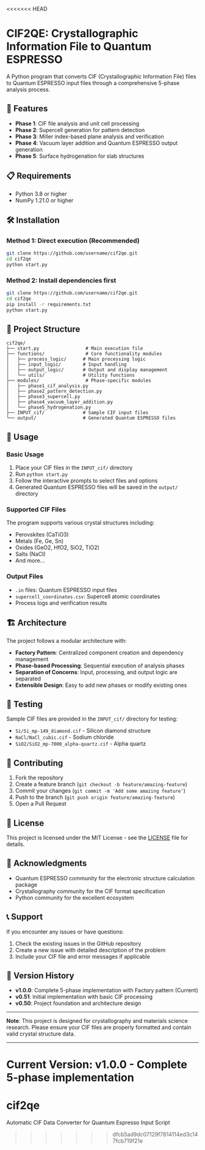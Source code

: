 <<<<<<< HEAD
# CIF2QE: Crystallographic Information File to Quantum ESPRESSO

A Python program that converts CIF (Crystallographic Information File) files to Quantum ESPRESSO input files through a comprehensive 5-phase analysis process.

## 🚀 Features

- **Phase 1**: CIF file analysis and unit cell processing
- **Phase 2**: Supercell generation for pattern detection
- **Phase 3**: Miller index-based plane analysis and verification
- **Phase 4**: Vacuum layer addition and Quantum ESPRESSO output generation
- **Phase 5**: Surface hydrogenation for slab structures

## 📋 Requirements

- Python 3.8 or higher
- NumPy 1.21.0 or higher

## 🛠️ Installation

### Method 1: Direct execution (Recommended)
```bash
git clone https://github.com/username/cif2qe.git
cd cif2qe
python start.py
```

### Method 2: Install dependencies first
```bash
git clone https://github.com/username/cif2qe.git
cd cif2qe
pip install -r requirements.txt
python start.py
```

## 📁 Project Structure

```
cif2qe/
├── start.py                 # Main execution file
├── functions/               # Core functionality modules
│   ├── process_logic/      # Main processing logic
│   ├── input_logic/        # Input handling
│   ├── output_logic/       # Output and display management
│   └── utils/              # Utility functions
├── modules/                 # Phase-specific modules
│   ├── phase1_cif_analysis.py
│   ├── phase2_pattern_detection.py
│   ├── phase3_supercell.py
│   ├── phase4_vacuum_layer_addition.py
│   └── phase5_hydrogenation.py
├── INPUT_cif/              # Sample CIF input files
└── output/                 # Generated Quantum ESPRESSO files
```

## 🔧 Usage

### Basic Usage
1. Place your CIF files in the `INPUT_cif/` directory
2. Run `python start.py`
3. Follow the interactive prompts to select files and options
4. Generated Quantum ESPRESSO files will be saved in the `output/` directory

### Supported CIF Files
The program supports various crystal structures including:
- Perovskites (CaTiO3)
- Metals (Fe, Ge, Sn)
- Oxides (GeO2, HfO2, SiO2, TiO2)
- Salts (NaCl)
- And more...

### Output Files
- `.in` files: Quantum ESPRESSO input files
- `supercell_coordinates.csv`: Supercell atomic coordinates
- Process logs and verification results

## 🏗️ Architecture

The project follows a modular architecture with:
- **Factory Pattern**: Centralized component creation and dependency management
- **Phase-based Processing**: Sequential execution of analysis phases
- **Separation of Concerns**: Input, processing, and output logic are separated
- **Extensible Design**: Easy to add new phases or modify existing ones

## 🧪 Testing

Sample CIF files are provided in the `INPUT_cif/` directory for testing:
- `Si/Si_mp-149_diamond.cif` - Silicon diamond structure
- `NaCl/NaCl_cubic.cif` - Sodium chloride
- `SiO2/SiO2_mp-7000_alpha-quartz.cif` - Alpha quartz

## 🤝 Contributing

1. Fork the repository
2. Create a feature branch (`git checkout -b feature/amazing-feature`)
3. Commit your changes (`git commit -m 'Add some amazing feature'`)
4. Push to the branch (`git push origin feature/amazing-feature`)
5. Open a Pull Request

## 📝 License

This project is licensed under the MIT License - see the [LICENSE](LICENSE) file for details.

## 🙏 Acknowledgments

- Quantum ESPRESSO community for the electronic structure calculation package
- Crystallography community for the CIF format specification
- Python community for the excellent ecosystem

## 📞 Support

If you encounter any issues or have questions:
1. Check the existing issues in the GitHub repository
2. Create a new issue with detailed description of the problem
3. Include your CIF file and error messages if applicable

## 🔄 Version History

- **v1.0.0**: Complete 5-phase implementation with Factory pattern (Current)
- **v0.51**: Initial implementation with basic CIF processing
- **v0.50**: Project foundation and architecture design

---

**Note**: This project is designed for crystallography and materials science research. Please ensure your CIF files are properly formatted and contain valid crystal structure data.

---

**Current Version**: v1.0.0 - Complete 5-phase implementation
=======
# cif2qe
Automatic CIF Data Converter for Quantum Espresso Input Script
>>>>>>> dfcb5ad9dc07129f7814114ed3c147fcb719f21e
